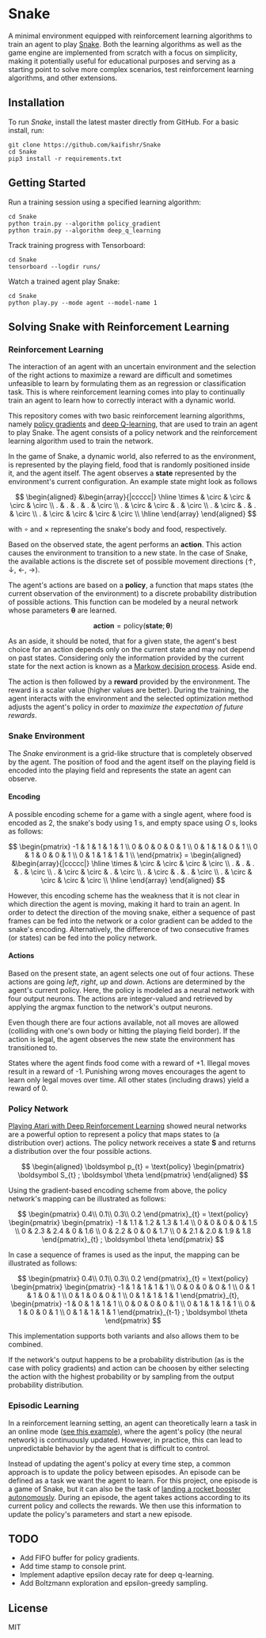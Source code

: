 # Snake

A minimal environment equipped with reinforcement learning algorithms to train an agent to play [Snake](https://en.wikipedia.org/wiki/Snake_(video_game_genre)). Both the learning algorithms as well as the game engine are implemented from scratch with a focus on simplicity, making it potentially useful for educational purposes and serving as a starting point to solve more complex scenarios, test reinforcement learning algorithms, and other extensions.

## Installation

To run *Snake*, install the latest master directly from GitHub. For a basic 
install, run:

```console
git clone https://github.com/kaifishr/Snake
cd Snake 
pip3 install -r requirements.txt
```

## Getting Started

Run a training session using a specified learning algorithm:

```console
cd Snake 
python train.py --algorithm policy_gradient
python train.py --algorithm deep_q_learning
```

Track training progress with Tensorboard:

```console
cd Snake 
tensorboard --logdir runs/
```

Watch a trained agent play Snake:

```console
cd Snake 
python play.py --mode agent --model-name 1
```

## Solving Snake with Reinforcement Learning

### Reinforcement Learning

The interaction of an agent with an uncertain environment and the selection of the right actions to maximize a reward are difficult and sometimes unfeasible to learn by formulating them as an regression or classification task. This is where reinforcement learning comes into play to continually train an agent to learn how to correctly interact with a dynamic world.

This repository comes with two basic reinforcement learning algorithms, namely [policy gradients](#policy-gradients) and [deep Q-learning](#deep-q-learning), that are used to train an agent to play Snake. The agent consists of a policy network and the reinforcement learning algorithm used to train the network.

In the game of Snake, a dynamic world, also referred to as the environment, is represented by the playing field, food that is randomly positioned inside it, and the agent itself. The agent observes a **state** represented by the environment's current configuration. An example state  might look as follows

$$
\begin{aligned}
&\begin{array}{|ccccc|}
\hline
\times & \circ & \circ & \circ & \circ \\
. & . & . & . & \circ \\
. & \circ & \circ & . & \circ \\
. & \circ & . & . & \circ \\
. & \circ & \circ & \circ & \circ \\
\hline
\end{array}
\end{aligned}
$$

with $\circ$ and $\times$ representing the snake's body and food, respectively. 

Based on the observed state, the agent performs an **action**. This action causes the environment to transition to a new state. In the case of Snake, the available actions is the discrete set of possible movement directions ($\uparrow$, $\downarrow$, $\leftarrow$, $\rightarrow$).

The agent's actions are based on a **policy**, a function that maps states (the current observation of the environment) to a discrete probability distribution of possible actions. This function can be modeled by a neural network whose parameters $\boldsymbol \theta$ are learned.

$$\textbf{action}= \text{policy}(\textbf{state}; \boldsymbol \theta)$$

As an aside, it should be noted, that for a given state, the agent's best choice for an action depends only on the current state and may not depend on past states. Considering only the information provided by the current state for the next action is known as a [Markow decision process](https://en.wikipedia.org/wiki/Markov_decision_process). Aside end.

The action is then followed by a **reward** provided by the environment. The reward is a scalar value (higher values are better). During the training, the agent interacts with the environment and the selected optimization method adjusts the agent's policy in order to *maximize the expectation of future rewards*.

### Snake Environment

The *Snake* environment is a grid-like structure that is completely observed by the agent. The position of food and the agent itself on the playing field is encoded into the playing field and represents the state an agent can observe.

#### Encoding

A possible encoding scheme for a game with a single agent, where food is encoded as $2$, the snake's body using $1$ s, and empty space using $O$ s, looks as follows:

$$
\begin{pmatrix}
-1 & 1 & 1 & 1 & 1 \\
0 & 0 & 0 & 0 & 1 \\
0 & 1 & 1 & 0 & 1 \\
0 & 1 & 0 & 0 & 1 \\
0 & 1 & 1 & 1 & 1 \\
\end{pmatrix} = 
\begin{aligned}
&\begin{array}{|ccccc|}
\hline
\times & \circ & \circ & \circ & \circ \\
. & . & . & . & \circ \\
. & \circ & \circ & . & \circ \\
. & \circ & . & . & \circ \\
. & \circ & \circ & \circ & \circ \\
\hline
\end{array}
\end{aligned}
$$

However, this encoding scheme has the weakness that it is not clear in which direction the agent is moving, making it hard to train an agent. In order to detect the direction of the moving snake, either a sequence of past frames can be fed into the network or a color gradient can be added to the snake's encoding. Alternatively, the difference of two consecutive frames (or states) can be fed into the policy network.

#### Actions

Based on the present state, an agent selects one out of four actions. These actions are going *left*, *right*, *up* and *down*. Actions are determined by the agent's current policy. Here, the policy is modeled as a neural network with four output neurons. The actions are integer-valued and retrieved by applying the argmax function to the network's output neurons.

Even though there are four actions available, not all moves are allowed (colliding with one's own body or hitting the playing field border). If the action is legal, the agent observes the new state the environment has transitioned to.

States where the agent finds food come with a reward of +1. Illegal moves result in a reward of -1. Punishing wrong moves encourages the agent to learn only legal moves over time. All other states (including draws) yield a reward of 0. 

### Policy Network

[Playing Atari with Deep Reinforcement Learning](https://arxiv.org/abs/1312.5602) showed neural networks are a powerful option to represent a policy that maps states to (a distribution over) actions. The policy network receives a state $\boldsymbol S$ and returns a distribution over the four possible actions. 

$$
\begin{aligned}
\boldsymbol p_{t}
= \text{policy}
\begin{pmatrix}
\boldsymbol S_{t}
; \boldsymbol \theta
\end{pmatrix}
\end{aligned}
$$

Using the gradient-based encoding scheme from above, the policy network's mapping can be illustrated as follows:

$$
\begin{pmatrix}
0.4\\
0.1\\
0.3\\
0.2
\end{pmatrix}_{t}
= \text{policy}
\begin{pmatrix}
\begin{pmatrix}
-1 & 1.1 & 1.2 & 1.3 & 1.4 \\
0 & 0 & 0 & 0 & 1.5 \\
0 & 2.3 & 2.4 & 0 & 1.6 \\
0 & 2.2 & 0 & 0 & 1.7 \\
0 & 2.1 & 2.0 & 1.9 & 1.8
\end{pmatrix}_{t}
; \boldsymbol \theta
\end{pmatrix}
$$

In case a sequence of frames is used as the input, the mapping can be illustrated as follows:

$$
\begin{pmatrix}
0.4\\
0.1\\
0.3\\
0.2
\end{pmatrix}_{t}
= \text{policy}
\begin{pmatrix}
\begin{pmatrix}
-1 & 1 & 1 & 1 & 1 \\
0 & 0 & 0 & 0 & 1 \\
0 & 1 & 1 & 0 & 1 \\
0 & 1 & 0 & 0 & 1 \\
0 & 1 & 1 & 1 & 1
\end{pmatrix}_{t},
\begin{pmatrix}
-1 & 0 & 1 & 1 & 1 \\
0 & 0 & 0 & 0 & 1 \\
0 & 1 & 1 & 1 & 1 \\
0 & 1 & 0 & 0 & 1 \\
0 & 1 & 1 & 1 & 1
\end{pmatrix}_{t-1}
; \boldsymbol \theta
\end{pmatrix}
$$

This implementation supports both variants and also allows them to be combined.   

If the network's output happens to be a probability distribution (as is the case with policy gradients) and action can be choosen by either selecting the action with the highest probability or by sampling from the output probability distribution.

### Episodic Learning

In a reinforcement learning setting, an agent can theoretically learn a task in an online mode ([see this example](https://arxiv.org/pdf/2208.07860.pdf)), where the agent's policy (the neural network) is continuously updated. However, in practice, this can lead to unpredictable behavior by the agent that is difficult to control.

Instead of updating the agent's policy at every time step, a common approach is to update the policy between episodes. An episode can be defined as a task we want the agent to learn. For this project, one episode is a game of Snake, but it can also be the task of [landing a rocket booster autonomously](https://github.com/kaifishr/RocketLander). During an episode, the agent takes actions according to its current policy and collects the rewards. We then use this information to update the policy's parameters and start a new episode.

## TODO

- Add FIFO buffer for policy gradients.
- Add time stamp to console print.
- Implement adaptive epsilon decay rate for deep q-learning.
- Add Boltzmann exploration and epsilon-greedy sampling.


## License

MIT